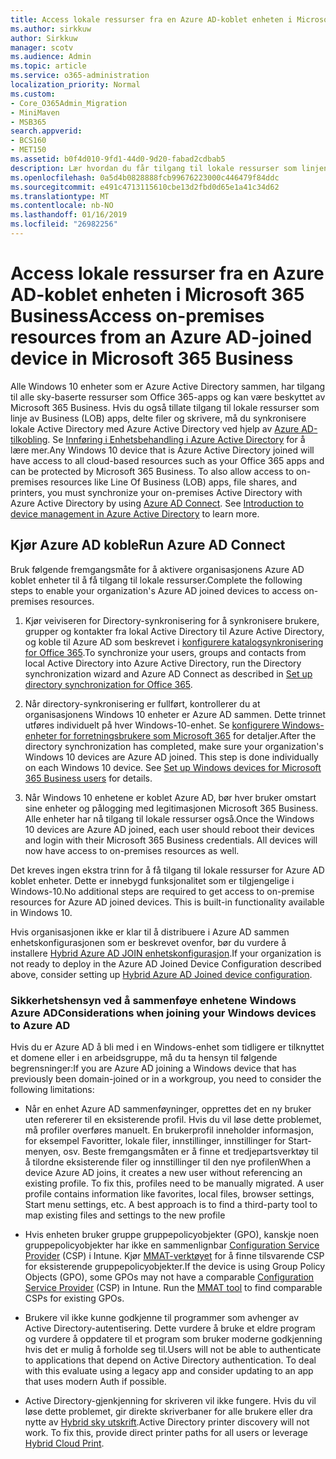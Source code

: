 ```yaml
---
title: Access lokale ressurser fra en Azure AD-koblet enheten i Microsoft 365 Business
ms.author: sirkkuw
author: Sirkkuw
manager: scotv
ms.audience: Admin
ms.topic: article
ms.service: o365-administration
localization_priority: Normal
ms.custom:
- Core_O365Admin_Migration
- MiniMaven
- MSB365
search.appverid:
- BCS160
- MET150
ms.assetid: b0f4d010-9fd1-44d0-9d20-fabad2cdbab5
description: Lær hvordan du får tilgang til lokale ressurser som linjen Business apps, delte filer og skrivere fra en Active Directory Azure sammen Windows 10 enhet.
ms.openlocfilehash: 0a5d4b0828888fcb99676223000c446479f84ddc
ms.sourcegitcommit: e491c4713115610cbe13d2fbd0d65e1a41c34d62
ms.translationtype: MT
ms.contentlocale: nb-NO
ms.lasthandoff: 01/16/2019
ms.locfileid: "26982256"
---
```

# <a name="access-on-premises-resources-from-an-azure-ad-joined-device-in-microsoft-365-business"></a><span data-ttu-id="c4859-103">Access lokale ressurser fra en Azure AD-koblet enheten i Microsoft 365 Business</span><span class="sxs-lookup"><span data-stu-id="c4859-103">Access on-premises resources from an Azure AD-joined device in Microsoft 365 Business</span></span>

<span data-ttu-id="c4859-p101">Alle Windows 10 enheter som er Azure Active Directory sammen, har tilgang til alle sky-baserte ressurser som Office 365-apps og kan være beskyttet av Microsoft 365 Business. Hvis du også tillate tilgang til lokale ressurser som linje av Business (LOB) apps, delte filer og skrivere, må du synkronisere lokale Active Directory med Azure Active Directory ved hjelp av [Azure AD-tilkobling](https://docs.microsoft.com/en-us/azure/active-directory/connect/active-directory-aadconnect). Se [Innføring i Enhetsbehandling i Azure Active Directory](https://docs.microsoft.com/en-us/azure/active-directory/device-management-introduction) for å lære mer.</span><span class="sxs-lookup"><span data-stu-id="c4859-p101">Any Windows 10 device that is Azure Active Directory joined will have access to all cloud-based resources such as your Office 365 apps and can be protected by Microsoft 365 Business. To also allow access to on-premises resources like Line Of Business (LOB) apps, file shares, and printers, you must synchronize your on-premises Active Directory with Azure Active Directory by using [Azure AD Connect](https://docs.microsoft.com/en-us/azure/active-directory/connect/active-directory-aadconnect). See [Introduction to device management in Azure Active Directory](https://docs.microsoft.com/en-us/azure/active-directory/device-management-introduction) to learn more.</span></span> 
  
## <a name="run-azure-ad-connect"></a><span data-ttu-id="c4859-107">Kjør Azure AD koble</span><span class="sxs-lookup"><span data-stu-id="c4859-107">Run Azure AD Connect</span></span>

<span data-ttu-id="c4859-108">Bruk følgende fremgangsmåte for å aktivere organisasjonens Azure AD koblet enheter til å få tilgang til lokale ressurser.</span><span class="sxs-lookup"><span data-stu-id="c4859-108">Complete the following steps to enable your organization's Azure AD joined devices to access on-premises resources.</span></span>
  
1. <span data-ttu-id="c4859-109">Kjør veiviseren for Directory-synkronisering for å synkronisere brukere, grupper og kontakter fra lokal Active Directory til Azure Active Directory, og koble til Azure AD som beskrevet i [konfigurere katalogsynkronisering for Office 365](https://support.office.com/article/1b3b5318-6977-42ed-b5c7-96fa74b08846).</span><span class="sxs-lookup"><span data-stu-id="c4859-109">To synchronize your users, groups and contacts from local Active Directory into Azure Active Directory, run the Directory synchronization wizard and Azure AD Connect as described in [Set up directory synchronization for Office 365](https://support.office.com/article/1b3b5318-6977-42ed-b5c7-96fa74b08846).</span></span>
    
2. <span data-ttu-id="c4859-p102">Når directory-synkronisering er fullført, kontrollerer du at organisasjonens Windows 10 enheter er Azure AD sammen. Dette trinnet utføres individuelt på hver Windows-10-enhet. Se [konfigurere Windows-enheter for forretningsbrukere som Microsoft 365](set-up-windows-devices.md) for detaljer.</span><span class="sxs-lookup"><span data-stu-id="c4859-p102">After the directory synchronization has completed, make sure your organization's Windows 10 devices are Azure AD joined. This step is done individually on each Windows 10 device. See [Set up Windows devices for Microsoft 365 Business users](set-up-windows-devices.md) for details.</span></span> 
    
3. <span data-ttu-id="c4859-p103">Når Windows 10 enhetene er koblet Azure AD, bør hver bruker omstart sine enheter og pålogging med legitimasjonen Microsoft 365 Business. Alle enheter har nå tilgang til lokale ressurser også.</span><span class="sxs-lookup"><span data-stu-id="c4859-p103">Once the Windows 10 devices are Azure AD joined, each user should reboot their devices and login with their Microsoft 365 Business credentials. All devices will now have access to on-premises resources as well.</span></span>
    
<span data-ttu-id="c4859-p104">Det kreves ingen ekstra trinn for å få tilgang til lokale ressurser for Azure AD koblet enheter. Dette er innebygd funksjonalitet som er tilgjengelige i Windows-10.</span><span class="sxs-lookup"><span data-stu-id="c4859-p104">No additional steps are required to get access to on-premise resources for Azure AD joined devices. This is built-in functionality available in Windows 10.</span></span> 
  
<span data-ttu-id="c4859-117">Hvis organisasjonen ikke er klar til å distribuere i Azure AD sammen enhetskonfigurasjonen som er beskrevet ovenfor, bør du vurdere å installere [Hybrid Azure AD JOIN enhetskonfigurasjon](manage-windows-devices.md).</span><span class="sxs-lookup"><span data-stu-id="c4859-117">If your organization is not ready to deploy in the Azure AD Joined Device Configuration described above, consider setting up [Hybrid Azure AD Joined device configuration](manage-windows-devices.md).</span></span>
  
### <a name="considerations-when-joining-your-windows-devices-to-azure-ad"></a><span data-ttu-id="c4859-118">Sikkerhetshensyn ved å sammenføye enhetene Windows Azure AD</span><span class="sxs-lookup"><span data-stu-id="c4859-118">Considerations when joining your Windows devices to Azure AD</span></span>

<span data-ttu-id="c4859-119">Hvis du er Azure AD å bli med i en Windows-enhet som tidligere er tilknyttet et domene eller i en arbeidsgruppe, må du ta hensyn til følgende begrensninger:</span><span class="sxs-lookup"><span data-stu-id="c4859-119">If you are Azure AD joining a Windows device that has previously been domain-joined or in a workgroup, you need to consider the following limitations:</span></span>
  
- <span data-ttu-id="c4859-p105">Når en enhet Azure AD sammenføyninger, opprettes det en ny bruker uten refererer til en eksisterende profil. Hvis du vil løse dette problemet, må profiler overføres manuelt. En brukerprofil inneholder informasjon, for eksempel Favoritter, lokale filer, innstillinger, innstillinger for Start-menyen, osv. Beste fremgangsmåten er å finne et tredjepartsverktøy til å tilordne eksisterende filer og innstillinger til den nye profilen</span><span class="sxs-lookup"><span data-stu-id="c4859-p105">When a device Azure AD joins, it creates a new user without referencing an existing profile. To fix this, profiles need to be manually migrated. A user profile contains information like favorites, local files, browser settings, Start menu settings, etc. A best approach is to find a third-party tool to map existing files and settings to the new profile</span></span>
    
- <span data-ttu-id="c4859-p106">Hvis enheten bruker gruppe gruppepolicyobjekter (GPO), kanskje noen gruppepolicyobjekter har ikke en sammenlignbar [Configuration Service Provider](https://docs.microsoft.com/windows/configuration/provisioning-packages/how-it-pros-can-use-configuration-service-providers) (CSP) i Intune. Kjør [MMAT-verktøyet](https://www.microsoft.com/download/details.aspx?id=45520) for å finne tilsvarende CSP for eksisterende gruppepolicyobjekter.</span><span class="sxs-lookup"><span data-stu-id="c4859-p106">If the device is using Group Policy Objects (GPO), some GPOs may not have a comparable [Configuration Service Provider](https://docs.microsoft.com/windows/configuration/provisioning-packages/how-it-pros-can-use-configuration-service-providers) (CSP) in Intune. Run the [MMAT tool](https://www.microsoft.com/download/details.aspx?id=45520) to find comparable CSPs for existing GPOs.</span></span> 
    
- <span data-ttu-id="c4859-p107">Brukere vil ikke kunne godkjenne til programmer som avhenger av Active Directory-autentisering. Dette vurdere å bruke et eldre program og vurdere å oppdatere til et program som bruker moderne godkjenning hvis det er mulig å forholde seg til.</span><span class="sxs-lookup"><span data-stu-id="c4859-p107">Users will not be able to authenticate to applications that depend on Active Directory authentication. To deal with this evaluate using a legacy app and consider updating to an app that uses modern Auth if possible.</span></span>
    
- <span data-ttu-id="c4859-p108">Active Directory-gjenkjenning for skriveren vil ikke fungere. Hvis du vil løse dette problemet, gir direkte skriverbaner for alle brukere eller dra nytte av [Hybrid sky utskrift](https://docs.microsoft.com/windows-server/administration/hybrid-cloud-print/hybrid-cloud-print-deploy).</span><span class="sxs-lookup"><span data-stu-id="c4859-p108">Active Directory printer discovery will not work. To fix this, provide direct printer paths for all users or leverage [Hybrid Cloud Print](https://docs.microsoft.com/windows-server/administration/hybrid-cloud-print/hybrid-cloud-print-deploy).</span></span>
    

